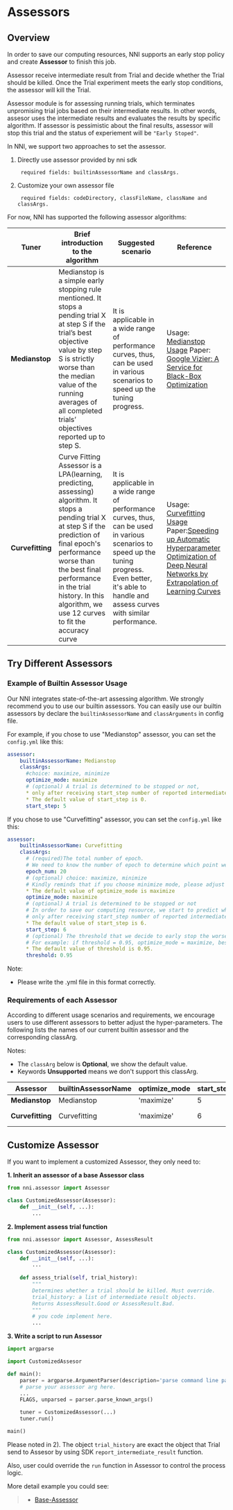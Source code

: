 # Assessors

## Overview

In order to save our computing resources, NNI supports an early stop policy and create **Assessor** to finish this job.

Assessor receive intermediate result from Trial and decide whether the Trial should be killed. Once the Trial experiment meets the early stop conditions, the assessor will kill the Trial.

Assessor module is for assessing running trials, which terminates unpromising trial jobs based on their intermediate results. In other words, assesor uses the intermediate results and evaluates the results by specific algorithm. If assessor is pessimistic about the final results, assessor will stop this trial and the status of experiement will be `"Early Stoped"`.

In NNI, we support two approaches to set the assessor.

1. Directly use assessor provided by nni sdk

        required fields: builtinAssessorName and classArgs.

2. Customize your own assessor file

        required fields: codeDirectory, classFileName, className and classArgs.

For now, NNI has supported the following assessor algorithms:

|Tuner|Brief introduction to the algorithm|Suggested scenario|Reference|
|---|---|---|---|
|**Medianstop**|Medianstop is a simple early stopping rule mentioned. It stops a pending trial X at step S if the trial’s best objective value by step S is strictly worse than the median value of the running averages of all completed trials’ objectives reported up to step S.|It is applicable in a wide range of performance curves, thus, can be used in various scenarios to speed up the tuning progress.|Usage: [Medianstop Usage][1] Paper: [Google Vizier: A Service for Black-Box Optimization][2]|
|**Curvefitting**|Curve Fitting Assessor is a LPA(learning, predicting, assessing) algorithm. It stops a pending trial X at step S if the prediction of final epoch's performance worse than the best final performance in the trial history. In this algorithm, we use 12 curves to fit the accuracy curve|It is applicable in a wide range of performance curves, thus, can be used in various scenarios to speed up the tuning progress. Even better, it's able to handle and assess curves with similar performance.|Usage: [Curvefitting Usage][3] Paper:[Speeding up Automatic Hyperparameter Optimization of Deep Neural Networks by Extrapolation of Learning Curves][4]|

## Try Different Assessors

### Example of Builtin Assessor Usage

Our NNI integrates state-of-the-art assessing algorithm. We strongly recommend you to use our builtin assessors. You can easily use our builtin assessors by declare the `builtinAssessorName` and `classArguments` in config file.

For example, if you chose to use "Medianstop" assessor, you can set the `config.yml` like this:

```yaml
assessor:
    builtinAssessorName: Medianstop
    classArgs:
      #choice: maximize, minimize
      optimize_mode: maximize
      # (optional) A trial is determined to be stopped or not, 
      * only after receiving start_step number of reported intermediate results.
      * The default value of start_step is 0.
      start_step: 5
```

If you chose to use "Curvefitting" assessor, you can set the `config.yml` like this:

```yaml
assessor:
    builtinAssessorName: Curvefitting
    classArgs:
      # (required)The total number of epoch.
      # We need to know the number of epoch to determine which point we need to predict.
      epoch_num: 20
      # (optional) choice: maximize, minimize
      # Kindly reminds that if you choose minimize mode, please adjust the value of threshold >= 1.0 (e.g threshold=1.1)
      * The default value of optimize_mode is maximize
      optimize_mode: maximize
      # (optional) A trial is determined to be stopped or not
      # In order to save our computing resource, we start to predict when we have more than start_step(default=6) accuracy points.
      # only after receiving start_step number of reported intermediate results.
      * The default value of start_step is 6.
      start_step: 6
      # (optional) The threshold that we decide to early stop the worse performance curve.
      # For example: if threshold = 0.95, optimize_mode = maximize, best performance in the history is 0.9, then we will stop the trial which predict value is lower than 0.95 * 0.9 = 0.855.
      * The default value of threshold is 0.95.
      threshold: 0.95
```

Note:

* Please write the .yml file in this format correctly.

### Requirements of each Assessor

According to different usage scenarios and requirements, we encourage users to use different assessors to better adjust the hyper-parameters. The following lists the names of our current builtin assessor and the corresponding classArg.

Notes:

* The `classArg` below is **Optional**, we show the default value.
* Keywords **Unsupported** means we don't support this classArg.

|Assessor|builtinAssessorName|optimize_mode|start_step|Unique classArg|
|---|---|---|---|---|
|**Medianstop**|Medianstop|'maximize'|5||
|**Curvefitting**|Curvefitting|'maximize'|6|['epoch_num']:int, ['threshold']:float|

## Customize Assessor

If you want to implement a customized Assessor, they only need to:

**1. Inherit an assessor of a base Assessor class**

```python
from nni.assessor import Assessor

class CustomizedAssessor(Assessor):
    def __init__(self, ...):
        ...
```

**2. Implement assess trial function**
```python
from nni.assessor import Assessor, AssessResult

class CustomizedAssessor(Assessor):
    def __init__(self, ...):
        ...
    
    def assess_trial(self, trial_history):
        """
        Determines whether a trial should be killed. Must override.
        trial_history: a list of intermediate result objects.
        Returns AssessResult.Good or AssessResult.Bad.
        """
        # you code implement here.
        ...
```

**3. Write a script to run Assessor**

```python
import argparse

import CustomizedAssesor

def main():
    parser = argparse.ArgumentParser(description='parse command line parameters.')
    # parse your assessor arg here.
    ...
    FLAGS, unparsed = parser.parse_known_args()

    tuner = CustomizedAssessor(...)
    tuner.run()

main()
```

Please noted in 2). The object ```trial_history``` are exact the object that Trial send to Assesor by using SDK ```report_intermediate_result``` function.

Also, user could override the ```run``` function in Assessor to control the process logic.

More detail example you could see:
> * [Base-Assessor](https://msrasrg.visualstudio.com/NeuralNetworkIntelligenceOpenSource/_git/Default?_a=contents&path=%2Fsrc%2Fsdk%2Fpynni%2Fnni%2Fassessor.py&version=GBadd_readme)

[1]: https://github.com/Microsoft/nni/blob/5b5861e9073ad591e0b761af940c52d930c5007a/docs/HowToChooseTuner.md
[2]: https://static.googleusercontent.com/media/research.google.com/en//pubs/archive/46180.pdf
[3]: https://github.com/Microsoft/nni/blob/5b5861e9073ad591e0b761af940c52d930c5007a/docs/HowToChooseTuner.md
[4]: http://aad.informatik.uni-freiburg.de/papers/15-IJCAI-Extrapolation_of_Learning_Curves.pdf